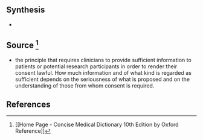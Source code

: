 ## Synthesis
- 
## Source [^1]
- the principle that requires clinicians to provide sufficient information to patients or potential research participants in order to render their consent lawful. How much information and of what kind is regarded as sufficient depends on the seriousness of what is proposed and on the understanding of those from whom consent is required.
## References

[^1]: [[Home Page - Concise Medical Dictionary 10th Edition by Oxford Reference]]